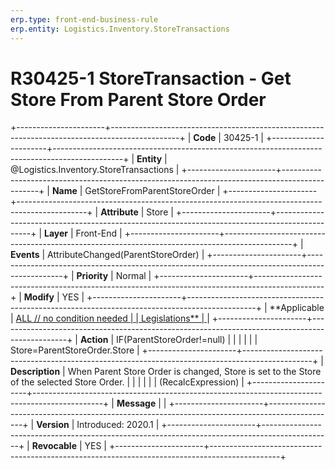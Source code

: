 ```yaml
---
erp.type: front-end-business-rule
erp.entity: Logistics.Inventory.StoreTransactions
---
```


# R30425-1 StoreTransaction - Get Store From Parent Store Order
+----------------------+-----------------------------------------------------------------------------------------------+
| **Code**             | 30425-1                                                                                       |
+----------------------+-----------------------------------------------------------------------------------------------+
| **Entity**           | @Logistics.Inventory.StoreTransactions                                                                              |
+----------------------+-----------------------------------------------------------------------------------------------+
| **Name**             | GetStoreFromParentStoreOrder                                                                  |
+----------------------+-----------------------------------------------------------------------------------------------+
| **Attribute**        | Store                                                                                         |
+----------------------+-----------------------------------------------------------------------------------------------+
| **Layer**            | Front-End                                                                                     |
+----------------------+-----------------------------------------------------------------------------------------------+
| **Events**           | AttributeChanged(ParentStoreOrder)                                                            |
+----------------------+-----------------------------------------------------------------------------------------------+
| **Priority**         | Normal                                                                                        |
+----------------------+-----------------------------------------------------------------------------------------------+
| **Modify**           | YES                                                                                           |
+----------------------+-----------------------------------------------------------------------------------------------+
| **Applicable         | [ALL // no condition needed                                                                   |
| Legislations**       | ](https://confluence.erp.net/display/techdoc/Country+Specific+Functionality)                  |
+----------------------+-----------------------------------------------------------------------------------------------+
| **Action**           | IF(ParentStoreOrder!=null)                                                                    |
|                      |                                                                                               |
|                      | Store=ParentStoreOrder.Store                                                                  |
+----------------------+-----------------------------------------------------------------------------------------------+
| **Description**      | When Parent Store Order is changed, Store is set to the Store of the selected Store Order.    |
|                      |                                                                                               |
|                      | (RecalcExpression)                                                                            |
+----------------------+-----------------------------------------------------------------------------------------------+
| **Message**          |                                                                                               |
+----------------------+-----------------------------------------------------------------------------------------------+
| **Version**          | Introduced: 2020.1                                                                            |
+----------------------+-----------------------------------------------------------------------------------------------+
| **Revocable**        | YES                                                                                           |
+----------------------+-----------------------------------------------------------------------------------------------+

  

  

  
